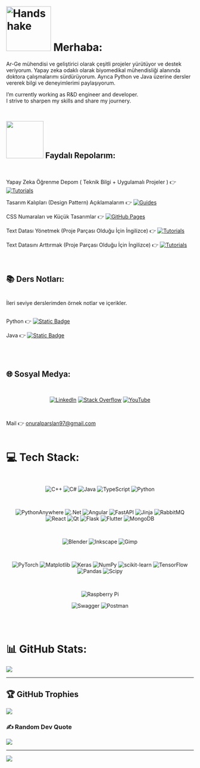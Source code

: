 # <img src="https://user-images.githubusercontent.com/74038190/216120981-b9507c36-0e04-4469-8e27-c99271b45ba5.png" alt="Handshake" width="120" /> Merhaba:

Ar-Ge mühendisi ve geliştirici olarak çeşitli projeler yürütüyor ve destek veriyorum. 
Yapay zeka odaklı olarak biyomedikal mühendisliği alanında doktora çalışmalarımı sürdürüyorum. 
Ayrıca Python ve Java üzerine dersler vererek bilgi ve deneyimlerimi paylaşıyorum.


I’m currently working as R&D engineer and developer. <br>I strive to sharpen my skills and share my journery.
<br><br>

## <img src="https://user-images.githubusercontent.com/74038190/212281775-b468df30-4edc-4bf8-a4ee-f52e1aaddc86.gif" width="100">  Faydalı Repolarım:
<br>

Yapay Zeka Öğrenme Depom ( Teknik Bilgi + Uygulamalı Projeler ) 👉 [![Tutorials](https://img.shields.io/badge/Tutorials-yellow?logo=book&logoColor=white)](https://github.com/onuralpArsln/MlAiTutorialProjects)

Tasarım Kalıpları (Design Pattern) Açıklamalarım 👉 [![Guides](https://img.shields.io/badge/Guides-blue?logo=book&logoColor=white)](https://github.com/onuralpArsln/Design_Patterns_And_Approaches)

CSS Numaraları ve Küçük Tasarımlar  👉 [![GitHub Pages](https://img.shields.io/badge/GitHub%20Pages-121013?logo=github&logoColor=white)](https://onuralpArsln.github.io/)

Text Datası Yönetmek (Proje Parçası Olduğu İçin İngilizce) 👉 [![Tutorials](https://img.shields.io/badge/Tutorials-yellow?logo=book&logoColor=white)](https://github.com/onuralpArsln/dataPrepWithPandas)

Text Datasını Arttırmak (Proje Parçası Olduğu İçin İngilizce) 👉 [![Tutorials](https://img.shields.io/badge/Tutorials-yellow?logo=book&logoColor=white)](https://github.com/onuralpArsln/AugmentTextData)
<br><br><br>

## :books: Ders Notları:
<br>
İleri seviye derslerimden örnek notlar ve içerikler.
<br><br>

Python 👉 [![Static Badge](https://img.shields.io/badge/Courses-maroon?style=flat&logo=gitbook)]( https://github.com/onuralpArsln/ceng111 ) 

Java 👉 [![Static Badge](https://img.shields.io/badge/Courses-maroon?style=flat&logo=gitbook)]( https://github.com/onuralpArsln/learnJava  )

<br><br>
## 🌐 Sosyal Medya: 
<br>
<div align="center">
 
[![LinkedIn](https://img.shields.io/badge/LinkedIn-%230077B5.svg?logo=linkedin&logoColor=white)](https://linkedin.com/in/onuralp-arslan-345561212) 
[![Stack Overflow](https://img.shields.io/badge/-Stackoverflow-FE7A16?logo=stack-overflow&logoColor=white)](https://stackoverflow.com/users/13982768/onuralp-arslan) 
[![YouTube](https://img.shields.io/badge/YouTube-%23FF0000.svg?logo=YouTube&logoColor=white)](https://youtube.com/@onuralparslan7489) 

</div>
<br>

Mail 👉 onuralparslan97@gmail.com
<br><br>

# 💻 Tech Stack:
<br>

<div align="center">

![C++](https://img.shields.io/badge/c++-%2300599C.svg?style=for-the-badge&logo=c%2B%2B&logoColor=white) 
![C#](https://img.shields.io/badge/c%23-%23239120.svg?style=for-the-badge&logo=csharp&logoColor=white) 
![Java](https://img.shields.io/badge/java-%23ED8B00.svg?style=for-the-badge&logo=openjdk&logoColor=white) 
![TypeScript](https://img.shields.io/badge/typescript-%23007ACC.svg?style=for-the-badge&logo=typescript&logoColor=white) 
![Python](https://img.shields.io/badge/python-3670A0?style=for-the-badge&logo=python&logoColor=ffdd54) 

<br>

![PythonAnywhere](https://img.shields.io/badge/pythonanywhere-%232F9FD7.svg?style=for-the-badge&logo=pythonanywhere&logoColor=151515)
![.Net](https://img.shields.io/badge/.NET-5C2D91?style=for-the-badge&logo=.net&logoColor=white) 
![Angular](https://img.shields.io/badge/angular-%23DD0031.svg?style=for-the-badge&logo=angular&logoColor=white)
![FastAPI](https://img.shields.io/badge/FastAPI-005571?style=for-the-badge&logo=fastapi) 
![Jinja](https://img.shields.io/badge/jinja-white.svg?style=for-the-badge&logo=jinja&logoColor=black) 
![RabbitMQ](https://img.shields.io/badge/rabbitmq-FF6600?style=for-the-badge&logo=rabbitmq&logoColor=white) 
![React](https://img.shields.io/badge/react-%2320232a.svg?style=for-the-badge&logo=react&logoColor=%2361DAFB)
![Qt](https://img.shields.io/badge/Qt-%23217346.svg?style=for-the-badge&logo=Qt&logoColor=white) 
![Flask](https://img.shields.io/badge/flask-%23000.svg?style=for-the-badge&logo=flask&logoColor=white)
![Flutter](https://img.shields.io/badge/Flutter-%2302569B.svg?style=for-the-badge&logo=Flutter&logoColor=white)
![MongoDB](https://img.shields.io/badge/MongoDB-%234ea94b.svg?style=for-the-badge&logo=mongodb&logoColor=white) 

<br>

![Blender](https://img.shields.io/badge/blender-%23F5792A.svg?style=for-the-badge&logo=blender&logoColor=white) 
![Inkscape](https://img.shields.io/badge/Inkscape-e0e0e0?style=for-the-badge&logo=inkscape&logoColor=080A13)
![Gimp](https://img.shields.io/badge/Gimp-657D8B?style=for-the-badge&logo=gimp&logoColor=FFFFFF)

<br>

![PyTorch](https://img.shields.io/badge/PyTorch-%23EE4C2C.svg?style=for-the-badge&logo=PyTorch&logoColor=white)
![Matplotlib](https://img.shields.io/badge/Matplotlib-%23ffffff.svg?style=for-the-badge&logo=Matplotlib&logoColor=black) 
![Keras](https://img.shields.io/badge/Keras-%23D00000.svg?style=for-the-badge&logo=Keras&logoColor=white) 
![NumPy](https://img.shields.io/badge/numpy-%23013243.svg?style=for-the-badge&logo=numpy&logoColor=white)
![scikit-learn](https://img.shields.io/badge/scikit--learn-%23F7931E.svg?style=for-the-badge&logo=scikit-learn&logoColor=white)
![TensorFlow](https://img.shields.io/badge/TensorFlow-%23FF6F00.svg?style=for-the-badge&logo=TensorFlow&logoColor=white)
![Pandas](https://img.shields.io/badge/pandas-%23150458.svg?style=for-the-badge&logo=pandas&logoColor=white) 
![Scipy](https://img.shields.io/badge/SciPy-%230C55A5.svg?style=for-the-badge&logo=scipy&logoColor=%white) 

<br>

![Raspberry Pi](https://img.shields.io/badge/-RaspberryPi-C51A4A?style=for-the-badge&logo=Raspberry-Pi) 

![Swagger](https://img.shields.io/badge/-Swagger-%23Clojure?style=for-the-badge&logo=swagger&logoColor=white) 
![Postman](https://img.shields.io/badge/Postman-FF6C37?style=for-the-badge&logo=postman&logoColor=white) 

</div>

<br><br>

# 📊 GitHub Stats:




![](https://github-readme-streak-stats.herokuapp.com/?user=onuralpArsln&theme=dark&hide_border=false)<br/>



---



## 🏆 GitHub Trophies
![](https://github-profile-trophy.vercel.app/?username=onuralpArsln&theme=radical&no-frame=false&no-bg=true&margin-w=4)

### ✍️ Random Dev Quote
![](https://quotes-github-readme.vercel.app/api?type=horizontal&theme=radical)

---
[![](https://visitcount.itsvg.in/api?id=onuralpArsln&icon=0&color=0)](https://visitcount.itsvg.in)

<!-- Proudly created with GPRM ( https://gprm.itsvg.in ) -->
<!-- https://shields.io/badges -->
